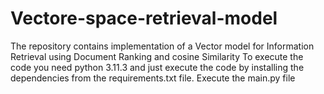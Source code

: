 # Vectore-space-retrieval-model
The repository contains implementation of a Vector model for Information Retrieval using Document Ranking and cosine Similarity
To execute the code you need python 3.11.3 and just execute the code by installing the dependencies from the requirements.txt file.
Execute the main.py file
